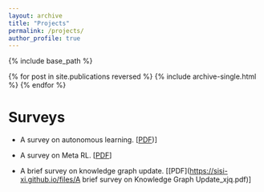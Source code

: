 ```yaml
---
layout: archive
title: "Projects"
permalink: /projects/
author_profile: true
---
```


{% include base_path %}

{% for post in site.publications reversed %}
  {% include archive-single.html %}
{% endfor %}



# Surveys

-   A survey on autonomous learning. [[PDF](https://sisi-xi.github.io/files/A_survey_on_autonomous_learning.pdf))]

-   A survey on Meta RL. [[PDF](https://sisi-xi.github.io/files/A_Survey_on_Meta_RL_update.pdf)]

-   A brief survey on knowledge graph update. [[PDF](https://sisi-xi.github.io/files/A brief survey on Knowledge Graph Update_xjq.pdf)]